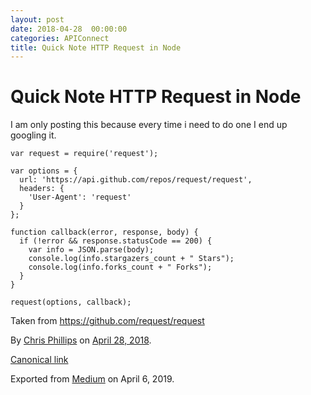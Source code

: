 ```yaml
---
layout: post
date: 2018-04-28  00:00:00
categories: APIConnect
title: Quick Note HTTP Request in Node
---
```

# Quick Note HTTP Request in Node 

I am only posting this because every time i need to do one I end up
googling it.

```
var request = require('request');

var options = {
  url: 'https://api.github.com/repos/request/request',
  headers: {
    'User-Agent': 'request'
  }
};

function callback(error, response, body) {
  if (!error && response.statusCode == 200) {
    var info = JSON.parse(body);
    console.log(info.stargazers_count + " Stars");
    console.log(info.forks_count + " Forks");
  }
}

request(options, callback);
```

Taken from <https://github.com/request/request>





By [Chris Phillips](https://medium.com/@cminion) on
[April 28, 2018](https://medium.com/p/b7879d7b2d2e).

[Canonical
link](https://medium.com/@cminion/quick-note-http-request-in-node-b7879d7b2d2e)

Exported from [Medium](https://medium.com) on April 6, 2019.
